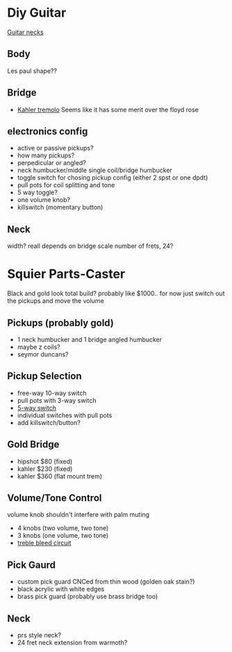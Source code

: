 Diy Guitar
==========
[Guitar necks](https://www.warmoth.com/pages/guitarnecks.aspx)

## Body
Les paul shape??

## Bridge
- [Kahler tremolo](https://www.kahlerusa.com/flat-mount-tremolos-bridges)
Seems like it has some merit over the floyd rose

## electronics config
- active or passive pickups?
- how many pickups?
- perpedicular or angled?
- neck humbucker/middle single coil/bridge humbucker
- toggle switch for chosing pickup config (either 2 spst or one dpdt)
- pull pots for coil splitting and tone
- 5 way toggle?
- one volume knob?
- killswitch (momentary button)
 
## Neck
width? reall depends on bridge
scale
number of frets, 24?


Squier Parts-Caster
===================
Black and gold look total build? probably like $1000..
for now just switch out the pickups and move the volume

## Pickups (probably gold)
- 1 neck humbucker and 1 bridge angled humbucker
- maybe z coils?
- seymor duncans?
## Pickup Selection
- free-way 10-way switch
- pull pots with 3-way switch
- [5-way switch](https://www.seymourduncan.com/blog/latest-updates/do-it-all-2-humbuckers-and-a-5-way-switch)
- individual switches with pull pots
- add killswitch/button?
## Gold Bridge
- hipshot $80 (fixed)
- kahler $230 (fixed)
- kahler $360 (flat mount trem)
## Volume/Tone Control
volume knob shouldn't interfere with palm muting
- 4 knobs (two volume, two tone)
- 3 knobs (one volume, two tone)
- [treble bleed circuit](https://octavedoctor.com/treble-bleed-circuit-what-is-it-and-do-i-need-it/)
## Pick Gaurd
- custom pick guard CNCed from thin wood (golden oak stain?)
- black acrylic with white edges
- brass pick guard (probably use brass bridge too)
## Neck
- prs style neck?
- 24 fret neck extension from warmoth?
